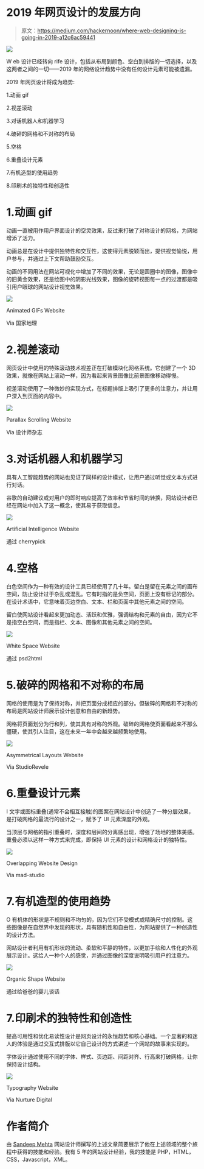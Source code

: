 # 2019 年网页设计的发展方向

> 原文：<https://medium.com/hackernoon/where-web-designing-is-going-in-2019-a12c6ac59441>

![](img/600ab209d70021be0b466b1af47f598b.png)

W eb 设计已经转向 rife 设计，包括从布局到颜色、空白到排版的一切选择，以及这两者之间的一切——2019 年的网络设计趋势中没有任何设计元素可能被遗漏。

2019 年网页设计将成为趋势:

1.动画 gif

2.视差滚动

3.对话机器人和机器学习

4.破碎的网格和不对称的布局

5.空格

6.重叠设计元素

7.有机造型的使用趋势

8.印刷术的独特性和创造性

# 1.**动画 gif**

动画一直被用作用户界面设计的空灵效果，反过来打破了对称设计的网格，为网站增添了活力。

动画总是在设计中提供独特性和交互性，这使得元素脱颖而出，提供视觉愉悦，用户参与，并通过上下文帮助鼓励交互。

动画的不同用法在网站可视化中增加了不同的效果，无论是圆圈中的图像，图像中的旧黄金效果，还是绘图中的阴影光线效果，图像的旋转视图每一点的过渡都是吸引用户眼球的网站设计视觉效果。

![](img/54256f00d3f30c090ae62e5cf8345440.png)

Animated GIFs Website

Via 国家地理

# 2.视差滚动

网页设计中使用的特殊滚动技术视差正在打破模块化网格系统。它创建了一个 3D 效果，就像在网站上滚动一样，因为看起来背景图像比前景图像移动得慢。

视差滚动使用了一种微妙的实现方式，在标题排版上吸引了更多的注意力，并让用户深入到页面的内容中。

![](img/b2ec172b62046d06d46e90d79f458292.png)

Parallax Scrolling Website

Via 设计师杂志

# 3.对话机器人和机器学习

具有人工智能趋势的网站也见证了同样的设计模式，让用户通过听觉或文本方式进行对话。

谷歌的自动建议或对用户的即时响应提高了效率和节省时间的转换，网站设计者已经在网站中加入了这一概念，使其易于获取信息。

![](img/49e27549ba778368beb94b21c256d069.png)

Artificial Intelligence Website

通过 cherrypick

# 4.空格

白色空间作为一种有效的设计工具已经使用了几十年。留白是留在元素之间的画布空间，防止设计过于杂乱或混乱。它有时指的是负空间，页面上没有标记的部分。在设计术语中，它意味着页边空白、文本、栏和页面中其他元素之间的空间。

留白使网站设计看起来更加动态、活跃和优雅，强调结构和元素的自由，因为它不是指空白空间，而是指栏、文本、图像和其他元素之间的空间。

![](img/d7754bcb9f85915883e5e5e2ebcc3c1d.png)

White Space Website

通过 psd2html

# 5.破碎的网格和不对称的布局

网格的使用是为了保持对称，并把页面分成相应的部分。但破碎的网格和不对称的布局是网站设计师展示设计创意和自由的新趋势。

网格将页面划分为行和列，使其具有对称的外观。破碎的网格使页面看起来不那么僵硬，使其引人注目，这在未来一年中会越来越频繁地使用。

![](img/b9182dd55268ece26f7e0d425cf38fcd.png)

Asymmetrical Layouts Website

Via StudioRevele

# 6.重叠设计元素

I 文字或图标重叠(通常不会相互接触)的图案在网站设计中创造了一种分层效果，是打破网格的最流行的设计之一，赋予了 UI 元素深度的外观。

当顶层与网格的指引重叠时，深度和层间的分离感出现，增强了场地的整体美感。重叠必须以这样一种方式来完成，即保持 UI 元素的设计和网格设计的独特性。

![](img/20402746c3994fedbb5a300e5381d3c0.png)

Overlapping Website Design

Via mad-studio

# 7.有机造型的使用趋势

O 有机体的形状是不规则和不均匀的，因为它们不受模式或精确尺寸的控制。这些图像是在自然界中发现的形状，具有随机性和自由性，为网站提供了一种创造性的设计方法。

网站设计者利用有机形状的流动、柔软和平静的特性，以更加手绘和人性化的外观展示设计。这给人一种个人的感觉，并通过图像的深度说明吸引用户的注意力。

![](img/9fa69b2a8cce9647f56c5f5047581202.png)

Organic Shape Website

通过给爸爸的婴儿谈话

# 7.印刷术的独特性和创造性

提高可用性和优化易读性设计是网页设计的永恒趋势和核心基础。一个显著的和迷人的体验是通过交互式排版以它自己设计的方式讲述一个网站的故事来实现的。

字体设计通过使用不同的字体、样式、页边距、间距对齐、行高来打破网格，让你保持设计结构。

![](img/b237b999bf9dab05539ac0ce9ecc8aa9.png)

Typography Website

Via Nurture Digital

# 作者简介

由 [Sandeep Mehta](https://www.sandeepmehta.co.in/) 网站设计师撰写的上述文章简要展示了他在上述领域的整个旅程中获得的技能和经验。我有 5 年的网站设计经验，我的技能是 PHP，HTML，CSS，Javascript，XML。